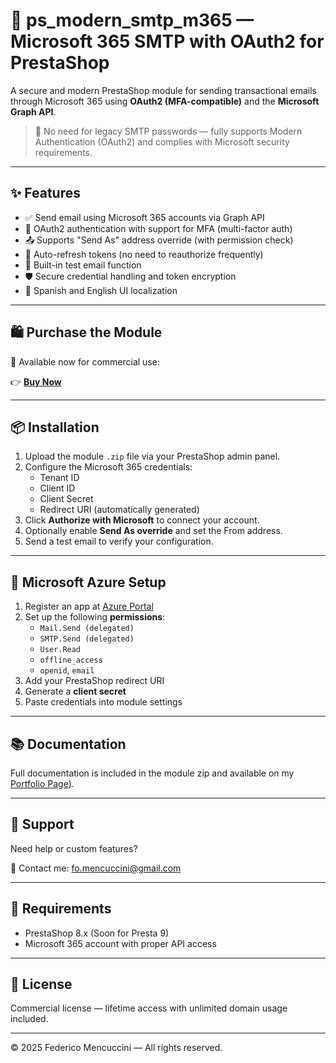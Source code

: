 # 📧 ps_modern_smtp_m365 — Microsoft 365 SMTP with OAuth2 for PrestaShop

A secure and modern PrestaShop module for sending transactional emails through Microsoft 365 using **OAuth2 (MFA-compatible)** and the **Microsoft Graph API**.

> 🔐 No need for legacy SMTP passwords — fully supports Modern Authentication (OAuth2) and complies with Microsoft security requirements.

---

## ✨ Features

- ✅ Send email using Microsoft 365 accounts via Graph API
- 🔐 OAuth2 authentication with support for MFA (multi-factor auth)
- 📤 Supports "Send As" address override (with permission check)
- 🔄 Auto-refresh tokens (no need to reauthorize frequently)
- 🧪 Built-in test email function
- 🛡️ Secure credential handling and token encryption
- 💬 Spanish and English UI localization

---

## 🛍️ Purchase the Module

🎉 Available now for commercial use:

👉 **[Buy Now](https://payhip.com/b/VGn7b)**

---

## 📦 Installation

1. Upload the module `.zip` file via your PrestaShop admin panel.
2. Configure the Microsoft 365 credentials:
   - Tenant ID
   - Client ID
   - Client Secret
   - Redirect URI (automatically generated)
3. Click **Authorize with Microsoft** to connect your account.
4. Optionally enable **Send As override** and set the From address.
5. Send a test email to verify your configuration.

---

## 🔧 Microsoft Azure Setup

1. Register an app at [Azure Portal](https://portal.azure.com)
2. Set up the following **permissions**:
   - `Mail.Send (delegated)`
   - `SMTP.Send (delegated)`
   - `User.Read`
   - `offline_access`
   - `openid`, `email`
3. Add your PrestaShop redirect URI
4. Generate a **client secret**
5. Paste credentials into module settings

---

## 📚 Documentation

Full documentation is included in the module zip and available on my [Portfolio Page]([https://fomencuccini.tech/MyProjects/ModernSMTP.html#documentation)).

---

## 🤝 Support

Need help or custom features?

📩 Contact me: [fo.mencuccini@gmail.com](mailto:fo.mencuccini@gmail.com)

---

## 📌 Requirements

- PrestaShop  8.x (Soon for Presta 9)
- Microsoft 365 account with proper API access

---

## 📃 License

Commercial license — lifetime access with unlimited domain usage included.

---

© 2025 Federico Mencuccini — All rights reserved.
